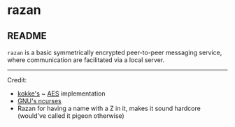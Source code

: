 # razan
## README

`razan` is a basic symmetrically encrypted peer-to-peer messaging service, where communication are facilitated via a local server.

***

Credit:

* [kokke's](https://github.com/kokke/) ~ [AES](https://github.com/kokke/tiny-AES-c/) implementation
* [GNU's ncurses](https://invisible-island.net/ncurses/announce.html)
* Razan for having a name with a Z in it, makes it sound hardcore (would've called it pigeon otherwise)

